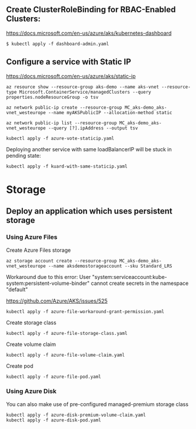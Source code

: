 ## Create ClusterRoleBinding for RBAC-Enabled Clusters: 

https://docs.microsoft.com/en-us/azure/aks/kubernetes-dashboard

```
$ kubectl apply -f dashboard-admin.yaml
```

## Configure a service with Static IP 

https://docs.microsoft.com/en-us/azure/aks/static-ip

```
az resource show --resource-group aks-demo --name aks-vnet --resource-type Microsoft.ContainerService/managedClusters --query properties.nodeResourceGroup -o tsv

az network public-ip create --resource-group MC_aks-demo_aks-vnet_westeurope --name myAKSPublicIP --allocation-method static

az network public-ip list --resource-group MC_aks-demo_aks-vnet_westeurope --query [?].ipAddress --output tsv

kubectl apply -f azure-vote-staticip.yaml 
```
Deploying another service with same loadBalancerIP will be stuck in pending state: 

```
kubectl apply -f kuard-with-same-staticip.yaml
```

# Storage 

## Deploy an application which uses persistent storage
### Using Azure Files

Create Azure Files storage
```
az storage account create --resource-group MC_aks-demo_aks-vnet_westeurope --name aksdemostorageaccount --sku Standard_LRS
```

Workaround due to this error: User "system:serviceaccount:kube-system:persistent-volume-binder" cannot create secrets in the namespace "default"

https://github.com/Azure/AKS/issues/525
```
kubectl apply -f azure-file-workaround-grant-permission.yaml
```

Create storage class 
```
kubectl apply -f azure-file-storage-class.yaml
```
Create volume claim 
```
kubectl apply -f azure-file-volume-claim.yaml
```
Create pod
```
kubectl apply -f azure-file-pod.yaml
```

### Using Azure Disk

You can also make use of pre-configured managed-premium storage class
```
kubectl apply -f azure-disk-premium-volume-claim.yaml
kubectl apply -f azure-disk-pod.yaml
```